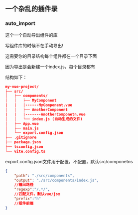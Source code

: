 ## 一个杂乱的插件录

### auto_import

这个一个自动导出组件的库

写组件库的时候不在手动导出!

这需要你的目录结构每个组件都在一个目录下面

因为导出是会新建一个index.js，每个目录都有

结构如下：

```json
my-vue-project/
├── src/
│   ├── components/
│   │   ├── MyComponent
|   |   |------MyComponent.vue
│   │   ├── AnotherComponent
|   |   |-------AnotherComponetn.vue
│   │   └── index.js (自动生成的文件)
│   ├── App.vue
│   ├── main.js
│   └── export.config.json
├── .gitignore
├── package.json
├── tsconfig.json
└── vite.config.ts

```



export.config.json文件用于配置，不配置，默认src/componetns

```json
{
    "path": "./src/components", 
    "output": "./src/components/index.js",
    //输出路径
    "regexp":"/.*/",
    //匹配文件，默认vue/jsx
    "prefix":"h"
    //组件前缀
}
```

